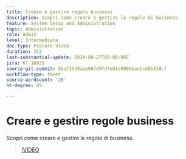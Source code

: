 ```yaml
---
title: Creare e gestire regole business
description: Scopri come creare e gestire le regole di business.
feature: System Setup and Administration
topic: Administration
role: Admin
level: Intermediate
doc-type: Feature Video
duration: 212
last-substantial-update: 2024-08-27T00:00:00Z
jira: KT-16025
source-git-commit: 0baf25d9aae087d97d7e81e9009eaabcd0b418cf
workflow-type: tm+mt
source-wordcount: '26'
ht-degree: 0%

---
```



# Creare e gestire regole business

Scopri come creare e gestire le regole di business.

>[!VIDEO](https://video.tv.adobe.com/v/3433105/?quality=12&learn=on)
